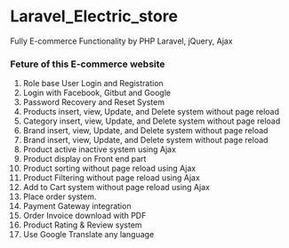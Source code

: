 # Laravel_Electric_store
Fully E-commerce Functionality by PHP Laravel, jQuery, Ajax
### Feture of this E-commerce website
1. Role base User Login and Registration
2. Login with Facebook, Gitbut and Google
3. Password Recovery and Reset System
4. Products insert, view, Update, and Delete system without page reload
5. Category insert, view, Update, and Delete system without page reload
6. Brand insert, view, Update, and Delete system without page reload
7. Brand insert, view, Update, and Delete system without page reload
8. Product active inactive system using Ajax
9. Product display on Front end part
10. Product sorting without page reload using Ajax
11. Product Filtering without page reload using Ajax
12. Add to Cart system without page reload using Ajax
13. Place order system.
14. Payment Gateway integration
15. Order Invoice download with PDF
16. Product Rating & Review system
17. Use Google Translate any language

